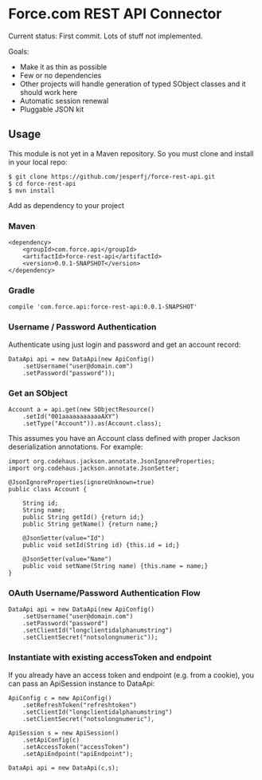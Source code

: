 # Force.com REST API Connector

Current status: First commit. Lots of stuff not implemented.

Goals:

* Make it as thin as possible
* Few or no dependencies
* Other projects will handle generation of typed SObject classes and it should work here
* Automatic session renewal
* Pluggable JSON kit

## Usage

This module is not yet in a Maven repository. So you must clone and install in your local repo:

    $ git clone https://github.com/jesperfj/force-rest-api.git
    $ cd force-rest-api
    $ mvn install

Add as dependency to your project

### Maven

    <dependency>
        <groupId>com.force.api</groupId>
        <artifactId>force-rest-api</artifactId>
        <version>0.0.1-SNAPSHOT</version>
    </dependency>

### Gradle

    compile 'com.force.api:force-rest-api:0.0.1-SNAPSHOT'

### Username / Password Authentication

Authenticate using just login and password and get an account record:

    DataApi api = new DataApi(new ApiConfig()
        .setUsername("user@domain.com")
        .setPassword("password"));

### Get an SObject

    Account a = api.get(new SObjectResource()
        .setId("001aaaaaaaaaaaAXY")
    	.setType("Account")).as(Account.class);

This assumes you have an Account class defined with proper Jackson deserialization annotations. For example:

    import org.codehaus.jackson.annotate.JsonIgnoreProperties;
    import org.codehaus.jackson.annotate.JsonSetter;

    @JsonIgnoreProperties(ignoreUnknown=true)
    public class Account {

    	String id;
    	String name;
    	public String getId() {return id;}
    	public String getName() {return name;}
	
    	@JsonSetter(value="Id")
    	public void setId(String id) {this.id = id;}

    	@JsonSetter(value="Name")
    	public void setName(String name) {this.name = name;}
    }


### OAuth Username/Password Authentication Flow

    DataApi api = new DataApi(new ApiConfig()
        .setUsername("user@domain.com")
        .setPassword("password")
        .setClientId("longclientidalphanumstring")
        .setClientSecret("notsolongnumeric"));

### Instantiate with existing accessToken and endpoint

If you already have an access token and endpoint (e.g. from a cookie), you can pass an ApiSession instance to DataApi:

    ApiConfig c = new ApiConfig()
        .setRefreshToken("refreshtoken")
        .setClientId("longclientidalphanumstring")
        .setClientSecret("notsolongnumeric"),
    
    ApiSession s = new ApiSession()
	    .setApiConfig(c)
	    .setAccessToken("accessToken")
	    .setApiEndpoint("apiEndpoint");
    
    DataApi api = new DataApi(c,s);

